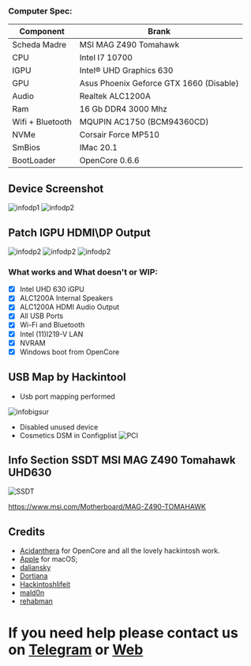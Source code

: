 ### Computer Spec:
| Component        | Brank                                    |
| ---------------- | ---------------------------------------- |
| Scheda Madre     | MSI MAG Z490 Tomahawk                    | 
| CPU              | Intel I7 10700                           | 
| IGPU             | Intel® UHD Graphics 630                  |
| GPU              | Asus Phoenix Geforce GTX 1660 (Disable)  |
| Audio            | Realtek ALC1200A                         |
| Ram              | 16 Gb DDR4 3000 Mhz                      |
| Wifi + Bluetooth | MQUPIN AC1750 (BCM94360CD)               |
| NVMe             | Corsair Force MP510                      |
| SmBios           | IMac 20.1                                |
| BootLoader       | OpenCore  0.6.6                          |

## Device Screenshot
![infodp1](./Screenshot/3.png)
![infodp2](./Screenshot/4.png)

## Patch IGPU HDMI\DP Output
![infodp2](./Screenshot/8.png)
![infodp2](./Screenshot/9.png)
![infodp2](./Screenshot/10.png)

### What works and What doesn't or WIP:
- [x] Intel UHD 630 iGPU
- [x] ALC1200A Internal Speakers
- [x] ALC1200A HDMI Audio Output
- [x] All USB Ports 
- [x] Wi-Fi and Bluetooth
- [x] Intel (11)I219-V LAN
- [x] NVRAM
- [x] Windows boot from OpenCore

## USB Map by Hackintool
- Usb port mapping performed

![infobigsur](./Screenshot/5.png)
- Disabled unused device
- Cosmetics DSM in Configplist
![PCI](./Screenshot/7.png)

## Info Section SSDT MSI MAG Z490 Tomahawk UHD630

![SSDT](./Screenshot/7.jpg)

https://www.msi.com/Motherboard/MAG-Z490-TOMAHAWK

## Credits

- [Acidanthera](https://github.com/acidanthera) for OpenCore and all the lovely hackintosh work.
- [Apple](https://apple.com) for macOS;
- [daliansky](https://github.com/daliansky)
- [Dortiana](https://github.com/dortania)
- [Hackintoshlifeit](https://github.com/Hackintoshlifeit)
- [mald0n](https://github.com/MaLd0n)
- [rehabman](https://github.com/RehabMan)

# If you need help please contact us on [Telegram](https://t.me/HackintoshLife_it) or [Web](https://www.hackintoshlife.it/)
